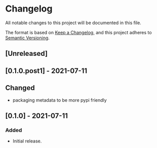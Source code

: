# Changelog
All notable changes to this project will be documented in this file.

The format is based on [Keep a Changelog](https://keepachangelog.com/en/1.0.0/),
and this project adheres to [Semantic Versioning](https://semver.org/spec/v2.0.0.html).

## [Unreleased]

## [0.1.0.post1] - 2021-07-11

## Changed
- packaging metadata to be more pypi friendly

## [0.1.0] - 2021-07-11

### Added
- Initial release.